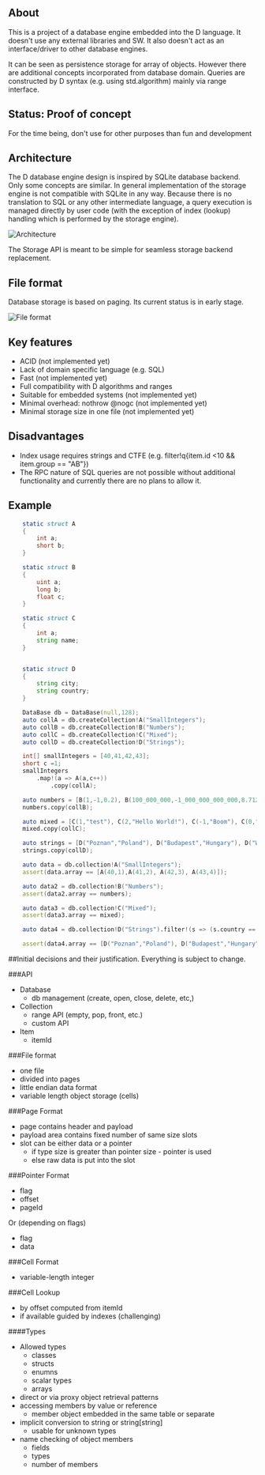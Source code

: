 ## About

This is a project of a database engine embedded into the D language. It doesn't use any external libraries and SW. It also doesn't act as an interface/driver to other database engines. 

It can be seen as persistence storage for array of objects. However there are  additional concepts incorporated from database domain. Queries are constructed by D syntax (e.g. using std.algorithm) mainly via range interface. 

## Status: Proof of concept

For the time being, don't use for other purposes than fun and development

## Architecture

The D database engine design is inspired by SQLite database backend. 
Only some concepts are similar. In general implementation of the storage engine is not compatible with SQLite in any way.
Because there is no translation to SQL or any other intermediate language, a query execution is managed directly by user code (with the exception of index (lookup) handling which is performed by the storage engine). 

![Architecture](database_arch.png)

The Storage API is meant to be simple for seamless storage backend replacement.

## File format

Database storage is based on paging. Its current status is in early stage.

![File format](storage_design.png)

## Key features

* ACID (not implemented yet)
* Lack of domain specific language (e.g. SQL)
* Fast (not implemented yet)
* Full compatibility with D algorithms and ranges
* Suitable for embedded systems (not implemented yet)
* Minimal overhead: nothrow @nogc (not implemented yet)
* Minimal storage size in one file (not implemented yet)

## Disadvantages
* Index usage requires strings and CTFE (e.g. filter!q{item.id <10 && item.group == "AB"})
* The RPC nature of SQL queries are not possible without additional functionality and currently there are no plans to allow it.

## Example
```d
	static struct A
	{
		int a;
		short b;
	}

	static struct B
	{
		uint a;
		long b;
		float c;
	}

	static struct C
	{
		int a;
		string name;
	}


	static struct D
	{
		string city;
		string country;
	}

	DataBase db = DataBase(null,128);
	auto collA = db.createCollection!A("SmallIntegers");
	auto collB = db.createCollection!B("Numbers");
	auto collC = db.createCollection!C("Mixed");
	auto collD = db.createCollection!D("Strings");

	int[] smallIntegers = [40,41,42,43];
	short c =1;
	smallIntegers
		.map!(a => A(a,c++))
			.copy(collA);

	auto numbers = [B(1,-1,0.2), B(100_000_000,-1_000_000_000_000,8.71234), B(9_876,5_123_456_789_012,-0.2)];
	numbers.copy(collB);

	auto mixed = [C(1,"test"), C(2,"Hello World!"), C(-1,"Boom"), C(0,"P")];
	mixed.copy(collC);

	auto strings = [D("Poznan","Poland"), D("Budapest","Hungary"), D("Warsaw","Poland"), D("Phobos","Mars")];
	strings.copy(collD);

	auto data = db.collection!A("SmallIntegers");
	assert(data.array == [A(40,1),A(41,2), A(42,3), A(43,4)]);

	auto data2 = db.collection!B("Numbers");
	assert(data2.array == numbers);

	auto data3 = db.collection!C("Mixed");
	assert(data3.array == mixed);

	auto data4 = db.collection!D("Strings").filter!(s => (s.country == "Poland" || s.city.canFind("dap")));

	assert(data4.array == [D("Poznan","Poland"), D("Budapest","Hungary"), D("Warsaw","Poland")]);

```


##Initial decisions and their justification. 
Everything is subject to change.


###API
* Database
    * db management (create, open, close, delete, etc,)
* Collection
    * range API (empty, pop, front, etc.)
    * custom API 
* Item
    * itemId

###File format 
* one file
* divided into pages
* little endian data format
* variable length object storage (cells)

###Page Format
* page contains header and payload
* payload area contains fixed number of same size slots
* slot can be either data or a pointer 
    * if type size is greater than pointer size - pointer is used
    * else raw data is put into the slot

###Pointer Format
* flag
* offset
* pageId

Or (depending on flags)

* flag
* data

###Cell Format
* variable-length integer

###Cell Lookup
* by offset computed from itemId
* if available guided by indexes (challenging)

####Types
* Allowed types
    * classes
    * structs
    * enumns
    * scalar types
    * arrays
* direct or via proxy object retrieval patterns
* accessing members by value or reference
    * member object embedded in the same table or separate
* implicit conversion to string or string[string]
    * usable for unknown types
* name checking of object members
    * fields
    * types
    * number of members